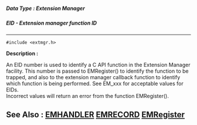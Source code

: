 ##### Data Type : Extension Manager
##### EID - Extension manager function ID
---
```
#include <extmgr.h>
```
**Description :**

An EID number is used to identify a C API function in the Extension Manager 
facility.  This number is passed to EMRegister() to identify the function to be 
trapped, and also to the extension manager callback function to identify which 
function is being performed. See EM_xxx for acceptable values for EIDs.  
Incorrect values will return an error from the function EMRegister().

**See Also :**
[EMHANDLER](/domino-c-api-docs/reference/Data/EMHANDLER)
[EMRECORD](/domino-c-api-docs/reference/Data/EMRECORD)
[EMRegister](/domino-c-api-docs/reference/Func/EMRegister)
---
